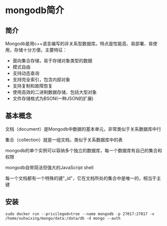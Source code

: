 # mongodb简介

## 简介

Mongodb是用c++语言编写的非关系型数据库。特点是性能高、易部署、易使用，存储十分方便。主要特征：

- 面向集合存储，易于存储对象类型的数据
- 模式自由
- 支持动态查询
- 支持完全索引，包含内部对象
- 支持复制和故障恢复
- 使用高效的二进制数据存储，包括大型对象
- 文件存储格式为BSON(一种JSON的扩展)

## 基本概念

文档（document）是Mongodb中数据的基本单元，非常类似于关系数据库中行

集合（collection）就是一组文档，类似于关系数据库中的表

mongodb的单个实例可以容纳多个独立的数据库，每一个数据库有自己的集合和权限

mongodb自带简洁但强大的JavaScript shell

每一个文档都有一个特殊的键"_id"，它在文档所处的集合中是唯一的，相当于主键

## 安装

```shell
sudo docker run --privileged=true --name mongodb -p 27017:27017 -v /home/xuhaixing/mongo/data:/data/db -d mongo --auth
```

